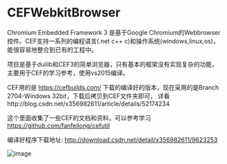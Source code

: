 # CEFWebkitBrowser
 Chromium Embedded Framework 3 是基于Google Chromium的Webbrowser控件。CEF支持一系列的编程语言(.net c++ c)和操作系统(windows,linux,os)，能很容易地整合到已有的工程中。
 
 
项目是基于duilib和CEF3的简单浏览器，只有基本的框架没有实现复杂的功能，主要用于CEF的学习参考，使用vs2015编译。
 	
 	
CEF用的是 https://cefbuilds.com/ 下载的编译好的版本，现在采用的是Branch 2704-Windows 32bit，下载后拷贝到CEF文件夹即可，
详看http://blog.csdn.net/x356982611/article/details/52174234

这个里面收集了一些CEF的文档和资料，可以参考学习
https://github.com/fanfeilong/cefutil

编译好程序下载地址: http://download.csdn.net/detail/x356982611/9623253

![image](https://github.com/CodeBees/CEFWebkitBrowser/blob/master/show.png)
